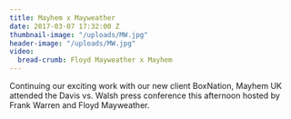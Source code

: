 ```yaml
---
title: Mayhem x Mayweather
date: 2017-03-07 17:32:00 Z
thumbnail-image: "/uploads/MW.jpg"
header-image: "/uploads/MW.jpg"
video:
  bread-crumb: Floyd Mayweather x Mayhem
---
```


Continuing our exciting work with our new client BoxNation, Mayhem UK attended the Davis vs. Walsh press conference this afternoon hosted by Frank Warren and Floyd Mayweather.
